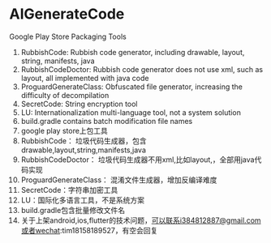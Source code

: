 # AIGenerateCode


Google Play Store Packaging Tools
1. RubbishCode: Rubbish code generator, including drawable, layout, string, manifests, java
2. RubbishCodeDoctor: Rubbish code generator does not use xml, such as layout, all implemented with java code
3. ProguardGenerateClass: Obfuscated file generator, increasing the difficulty of decompilation
4. SecretCode: String encryption tool
5. LU: Internationalization multi-language tool, not a system solution
6. build.gradle contains batch modification file names
7. google play store上包工具
8. RubbishCode： 垃圾代码生成器，包含drawable,layout,string,manifests,java
9. RubbishCodeDoctor： 垃圾代码生成器不用xml,比如layout,，全部用java代码实现
10. ProguardGenerateClass： 混淆文件生成器，增加反编译难度
11. SecretCode：字符串加密工具
12. LU：国际化多语言工具，不是系统方案
13. build.gradle包含批量修改文件名
14. 关于上架android,ios,flutter的技术问题，可以联系i384812887@gmail.com或者wechat:tim18158189527，有空会回复